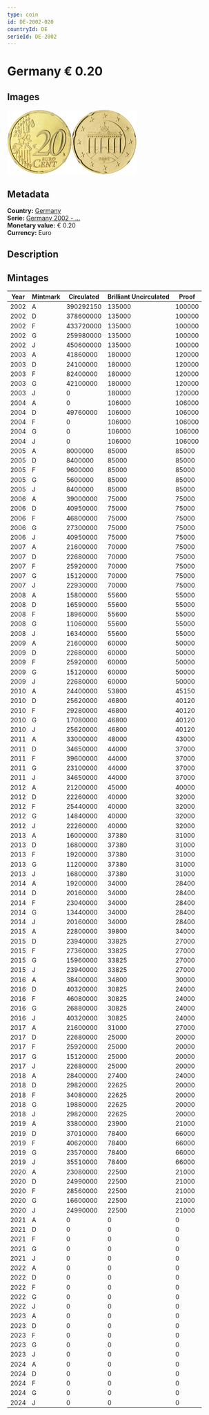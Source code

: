 ```yaml
---
type: coin
id: DE-2002-020
countryId: DE
serieId: DE-2002
---
```


# Germany € 0.20

## Images

<img src="../../../Images/common-2002-020.webp" height="150" alt="Front image"><img src="Images/germany-2002-020.webp" height="150" alt="Back image">

## Metadata

**Country:** [Germany](../index.md)\
**Serie:** [Germany 2002 - ...](index.md)\
**Monetary value:** € 0.20\
**Currency:** Euro

## Description

## Mintages

| Year | Mintmark | Circulated | Brilliant Uncirculated | Proof  |
| ---- | -------- | ---------- | ---------------------- | ------ |
| 2002 | A        | 390292150  | 135000                 | 100000 |
| 2002 | D        | 378600000  | 135000                 | 100000 |
| 2002 | F        | 433720000  | 135000                 | 100000 |
| 2002 | G        | 259980000  | 135000                 | 100000 |
| 2002 | J        | 450600000  | 135000                 | 100000 |
| 2003 | A        | 41860000   | 180000                 | 120000 |
| 2003 | D        | 24100000   | 180000                 | 120000 |
| 2003 | F        | 82400000   | 180000                 | 120000 |
| 2003 | G        | 42100000   | 180000                 | 120000 |
| 2003 | J        | 0          | 180000                 | 120000 |
| 2004 | A        | 0          | 106000                 | 106000 |
| 2004 | D        | 49760000   | 106000                 | 106000 |
| 2004 | F        | 0          | 106000                 | 106000 |
| 2004 | G        | 0          | 106000                 | 106000 |
| 2004 | J        | 0          | 106000                 | 106000 |
| 2005 | A        | 8000000    | 85000                  | 85000  |
| 2005 | D        | 8400000    | 85000                  | 85000  |
| 2005 | F        | 9600000    | 85000                  | 85000  |
| 2005 | G        | 5600000    | 85000                  | 85000  |
| 2005 | J        | 8400000    | 85000                  | 85000  |
| 2006 | A        | 39000000   | 75000                  | 75000  |
| 2006 | D        | 40950000   | 75000                  | 75000  |
| 2006 | F        | 46800000   | 75000                  | 75000  |
| 2006 | G        | 27300000   | 75000                  | 75000  |
| 2006 | J        | 40950000   | 75000                  | 75000  |
| 2007 | A        | 21600000   | 70000                  | 75000  |
| 2007 | D        | 22680000   | 70000                  | 75000  |
| 2007 | F        | 25920000   | 70000                  | 75000  |
| 2007 | G        | 15120000   | 70000                  | 75000  |
| 2007 | J        | 22930000   | 70000                  | 75000  |
| 2008 | A        | 15800000   | 55600                  | 55000  |
| 2008 | D        | 16590000   | 55600                  | 55000  |
| 2008 | F        | 18960000   | 55600                  | 55000  |
| 2008 | G        | 11060000   | 55600                  | 55000  |
| 2008 | J        | 16340000   | 55600                  | 55000  |
| 2009 | A        | 21600000   | 60000                  | 50000  |
| 2009 | D        | 22680000   | 60000                  | 50000  |
| 2009 | F        | 25920000   | 60000                  | 50000  |
| 2009 | G        | 15120000   | 60000                  | 50000  |
| 2009 | J        | 22680000   | 60000                  | 50000  |
| 2010 | A        | 24400000   | 53800                  | 45150  |
| 2010 | D        | 25620000   | 46800                  | 40120  |
| 2010 | F        | 29280000   | 46800                  | 40120  |
| 2010 | G        | 17080000   | 46800                  | 40120  |
| 2010 | J        | 25620000   | 46800                  | 40120  |
| 2011 | A        | 33000000   | 48000                  | 43000  |
| 2011 | D        | 34650000   | 44000                  | 37000  |
| 2011 | F        | 39600000   | 44000                  | 37000  |
| 2011 | G        | 23100000   | 44000                  | 37000  |
| 2011 | J        | 34650000   | 44000                  | 37000  |
| 2012 | A        | 21200000   | 45000                  | 40000  |
| 2012 | D        | 22260000   | 40000                  | 32000  |
| 2012 | F        | 25440000   | 40000                  | 32000  |
| 2012 | G        | 14840000   | 40000                  | 32000  |
| 2012 | J        | 22260000   | 40000                  | 32000  |
| 2013 | A        | 16000000   | 37380                  | 31000  |
| 2013 | D        | 16800000   | 37380                  | 31000  |
| 2013 | F        | 19200000   | 37380                  | 31000  |
| 2013 | G        | 11200000   | 37380                  | 31000  |
| 2013 | J        | 16800000   | 37380                  | 31000  |
| 2014 | A        | 19200000   | 34000                  | 28400  |
| 2014 | D        | 20160000   | 34000                  | 28400  |
| 2014 | F        | 23040000   | 34000                  | 28400  |
| 2014 | G        | 13440000   | 34000                  | 28400  |
| 2014 | J        | 20160000   | 34000                  | 28400  |
| 2015 | A        | 22800000   | 39800                  | 34000  |
| 2015 | D        | 23940000   | 33825                  | 27000  |
| 2015 | F        | 27360000   | 33825                  | 27000  |
| 2015 | G        | 15960000   | 33825                  | 27000  |
| 2015 | J        | 23940000   | 33825                  | 27000  |
| 2016 | A        | 38400000   | 34800                  | 30000  |
| 2016 | D        | 40320000   | 30825                  | 24000  |
| 2016 | F        | 46080000   | 30825                  | 24000  |
| 2016 | G        | 26880000   | 30825                  | 24000  |
| 2016 | J        | 40320000   | 30825                  | 24000  |
| 2017 | A        | 21600000   | 31000                  | 27000  |
| 2017 | D        | 22680000   | 25000                  | 20000  |
| 2017 | F        | 25920000   | 25000                  | 20000  |
| 2017 | G        | 15120000   | 25000                  | 20000  |
| 2017 | J        | 22680000   | 25000                  | 20000  |
| 2018 | A        | 28400000   | 27400                  | 24000  |
| 2018 | D        | 29820000   | 22625                  | 20000  |
| 2018 | F        | 34080000   | 22625                  | 20000  |
| 2018 | G        | 19880000   | 22625                  | 20000  |
| 2018 | J        | 29820000   | 22625                  | 20000  |
| 2019 | A        | 33800000   | 23900                  | 21000  |
| 2019 | D        | 37010000   | 78400                  | 66000  |
| 2019 | F        | 40620000   | 78400                  | 66000  |
| 2019 | G        | 23570000   | 78400                  | 66000  |
| 2019 | J        | 35510000   | 78400                  | 66000  |
| 2020 | A        | 23080000   | 22500                  | 21000  |
| 2020 | D        | 24990000   | 22500                  | 21000  |
| 2020 | F        | 28560000   | 22500                  | 21000  |
| 2020 | G        | 16600000   | 22500                  | 21000  |
| 2020 | J        | 24990000   | 22500                  | 21000  |
| 2021 | A        | 0          | 0                      | 0      |
| 2021 | D        | 0          | 0                      | 0      |
| 2021 | F        | 0          | 0                      | 0      |
| 2021 | G        | 0          | 0                      | 0      |
| 2021 | J        | 0          | 0                      | 0      |
| 2022 | A        | 0          | 0                      | 0      |
| 2022 | D        | 0          | 0                      | 0      |
| 2022 | F        | 0          | 0                      | 0      |
| 2022 | G        | 0          | 0                      | 0      |
| 2022 | J        | 0          | 0                      | 0      |
| 2023 | A        | 0          | 0                      | 0      |
| 2023 | D        | 0          | 0                      | 0      |
| 2023 | F        | 0          | 0                      | 0      |
| 2023 | G        | 0          | 0                      | 0      |
| 2023 | J        | 0          | 0                      | 0      |
| 2024 | A        | 0          | 0                      | 0      |
| 2024 | D        | 0          | 0                      | 0      |
| 2024 | F        | 0          | 0                      | 0      |
| 2024 | G        | 0          | 0                      | 0      |
| 2024 | J        | 0          | 0                      | 0      |
